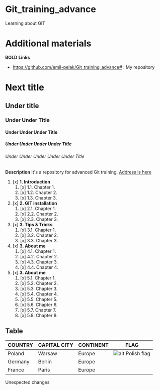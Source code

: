 # Git_training_advance
Learning about GIT

# Additional materials
**BOLD**
**Links**
- https://github.com/emil-pelak/Git_training_advance# : My repository

# Next title
## Under title
### Under Under Title
#### Under Under Under Title
##### Under Under Under Under Title
###### Under Under Under Under Under Title
**Description** It's a repository for advanced Git training. [Address is here](https://github.com/emil-pelak/Git_training_advance/)

1. [x] **1. Introduction**  
    1. [x] 1.1. Chapter 1.  
    2. [x] 1.2. Chapter 2.  
    3. [x] 1.3. Chapter 3.    
2. [x] **2. GIT installation**    
    1. [x] 2.1. Chapter 1.  
    2. [x] 2.2. Chapter 2.  
    3. [x] 2.3. Chapter 3.    
3. [x] **3. Tips & Tricks**
    1. [x] 3.1. Chapter 1.  
    2. [x] 3.2. Chapter 2.
    3. [x] 3.3. Chapter 3.
4. [x] **3. About me**
    1. [x] 4.1. Chapter 1.  
    2. [x] 4.2. Chapter 2.
    3. [x] 4.3. Chapter 3.
    4. [x] 4.4. Chapter 4.
5. [x] **3. About me**
    1. [x] 5.1. Chapter 1.  
    2. [x] 5.2. Chapter 2.
    3. [x] 5.3. Chapter 3.
    4. [x] 5.4. Chapter 4.
    5. [x] 5.5. Chapter 5.
    6. [x] 5.6. Chapter 6.
    7. [x] 5.7. Chapter 7.
    8. [x] 5.8. Chapter 8.   

## Table

| COUNTRY | CAPITAL CITY | CONTINENT | FLAG |
| ------- | ------------ | --------- | ---- |
| Poland  | Warsaw       | Europe    | ![alt Polish flag](https://upload.wikimedia.org/wikipedia/commons/thumb/e/e9/Flag_of_Poland_%28normative%29.svg/250px-Flag_of_Poland_%28normative%29.svg.png "Polish flag") |
| Germany | Berlin       | Europe    |      |
| France  | Paris        | Europe    |      |
Unexpected changes
